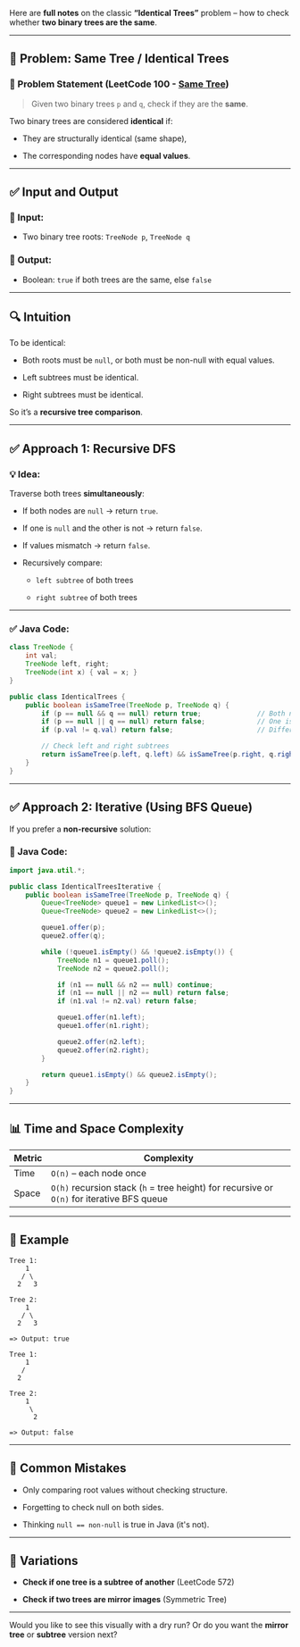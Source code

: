 Here are **full notes** on the classic **“Identical Trees”** problem – how to check whether **two binary trees are the same**.

---

## 🌳 Problem: **Same Tree / Identical Trees**

### 📄 Problem Statement (LeetCode 100 - [Same Tree](https://leetcode.com/problems/same-tree/))

> Given two binary trees `p` and `q`, check if they are the **same**.

Two binary trees are considered **identical** if:

- They are structurally identical (same shape),
    
- The corresponding nodes have **equal values**.
    

---

## ✅ Input and Output

### 🔹 Input:

- Two binary tree roots: `TreeNode p`, `TreeNode q`
    

### 🔹 Output:

- Boolean: `true` if both trees are the same, else `false`
    

---

## 🔍 Intuition

To be identical:

- Both roots must be `null`, or both must be non-null with equal values.
    
- Left subtrees must be identical.
    
- Right subtrees must be identical.
    

So it’s a **recursive tree comparison**.

---

## ✅ Approach 1: Recursive DFS

### 💡 Idea:

Traverse both trees **simultaneously**:

- If both nodes are `null` → return `true`.
    
- If one is `null` and the other is not → return `false`.
    
- If values mismatch → return `false`.
    
- Recursively compare:
    
    - `left subtree` of both trees
        
    - `right subtree` of both trees
        

---

### ✅ Java Code:

```java
class TreeNode {
    int val;
    TreeNode left, right;
    TreeNode(int x) { val = x; }
}

public class IdenticalTrees {
    public boolean isSameTree(TreeNode p, TreeNode q) {
        if (p == null && q == null) return true;              // Both null → same
        if (p == null || q == null) return false;             // One is null → different
        if (p.val != q.val) return false;                     // Different values

        // Check left and right subtrees
        return isSameTree(p.left, q.left) && isSameTree(p.right, q.right);
    }
}
```

---

## ✅ Approach 2: Iterative (Using BFS Queue)

If you prefer a **non-recursive** solution:

### 🔁 Java Code:

```java
import java.util.*;

public class IdenticalTreesIterative {
    public boolean isSameTree(TreeNode p, TreeNode q) {
        Queue<TreeNode> queue1 = new LinkedList<>();
        Queue<TreeNode> queue2 = new LinkedList<>();

        queue1.offer(p);
        queue2.offer(q);

        while (!queue1.isEmpty() && !queue2.isEmpty()) {
            TreeNode n1 = queue1.poll();
            TreeNode n2 = queue2.poll();

            if (n1 == null && n2 == null) continue;
            if (n1 == null || n2 == null) return false;
            if (n1.val != n2.val) return false;

            queue1.offer(n1.left);
            queue1.offer(n1.right);

            queue2.offer(n2.left);
            queue2.offer(n2.right);
        }

        return queue1.isEmpty() && queue2.isEmpty();
    }
}
```

---

## 📊 Time and Space Complexity

|Metric|Complexity|
|---|---|
|Time|`O(n)` – each node once|
|Space|`O(h)` recursion stack (`h` = tree height) for recursive or `O(n)` for iterative BFS queue|

---

## 🔁 Example

```text
Tree 1:
    1
   / \
  2   3

Tree 2:
    1
   / \
  2   3

=> Output: true
```

```text
Tree 1:
    1
   /
  2

Tree 2:
    1
     \
      2

=> Output: false
```

---

## 🧠 Common Mistakes

- Only comparing root values without checking structure.
    
- Forgetting to check null on both sides.
    
- Thinking `null == non-null` is true in Java (it's not).
    

---

## 📌 Variations

- **Check if one tree is a subtree of another** (LeetCode 572)
    
- **Check if two trees are mirror images** (Symmetric Tree)
    

---

Would you like to see this visually with a dry run? Or do you want the **mirror tree** or **subtree** version next?